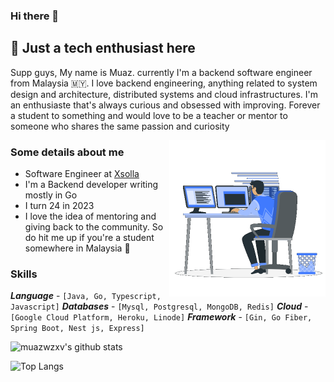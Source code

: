 ### Hi there 👋
🌱 Just a tech enthusiast here
--- 

Supp guys, My name is Muaz. currently I'm a backend software engineer from Malaysia 🇲🇾. I love backend engineering, anything related to system design and architecture, distributed systems and cloud infrastructures. I'm an enthusiaste that's always curious and obsessed with improving. Forever a student to something and would love to be a teacher or mentor to someone who shares the same passion and curiosity

<picture> <img align="right"  src="https://github.com/0xAbdulKhalid/0xAbdulKhalid/raw/main/assets/mdImages/Right_Side.gif" width = 250px></picture>

### Some details about me
- Software Engineer at [Xsolla](https://xsolla.com/)
- I'm a Backend developer writing mostly in Go 
- I turn 24 in 2023 
- I love the idea of mentoring and giving back to the community. So do hit me up if you're a student somewhere in Malaysia 🌱



### Skills
***Language*** - ```[Java, Go, Typescript, Javascript]```
***Databases*** - ```[Mysql, Postgresql, MongoDB, Redis]```
***Cloud*** - ```[Google Cloud Platform, Heroku, Linode]```
***Framework*** - ```[Gin, Go Fiber, Spring Boot, Nest js, Express]```

![muazwzxv's github stats](https://github-readme-stats.vercel.app/api?username=muazwzxv&count_private=true&show_icons=true&&theme=dark&include_all_commits=true)   

![Top Langs](https://github-readme-stats.vercel.app/api/top-langs/?username=muazwzxv&layout=compact&theme=dark&langs_count=8&exclude_repo=bookers-BE,ASL-Detection)




<!--
**muazwzxv/muazwzxv** is a ✨ _special_ ✨ repository because its `README.md` (this file) appears on your GitHub profile.
![cilantroz](https://www.hackthebox.eu/badge/image/189661)
Here are some ideas to get you started:

- 🔭 I’m currently working on ...
- 🌱 I’m currently learning ...
- 👯 I’m looking to collaborate on ...
- 🤔 I’m looking for help with ...
- 💬 Ask me about ...
- 📫 How to reach me: ...
- 😄 Pronouns: ...
- ⚡ Fun fact: ...
-->
